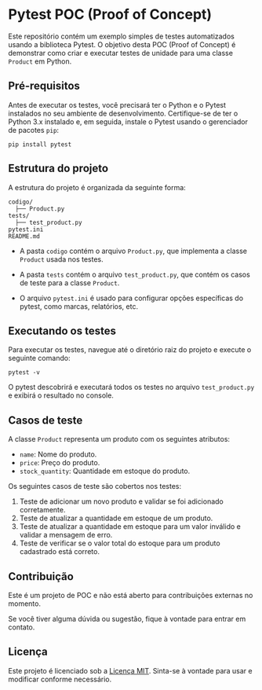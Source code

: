 # Pytest POC (Proof of Concept)

Este repositório contém um exemplo simples de testes automatizados usando a biblioteca Pytest. O objetivo desta POC (Proof of Concept) é demonstrar como criar e executar testes de unidade para uma classe `Product` em Python.

## Pré-requisitos

Antes de executar os testes, você precisará ter o Python e o Pytest instalados no seu ambiente de desenvolvimento. Certifique-se de ter o Python 3.x instalado e, em seguida, instale o Pytest usando o gerenciador de pacotes `pip`:

```
pip install pytest
```

## Estrutura do projeto

A estrutura do projeto é organizada da seguinte forma:

```
codigo/
  ├── Product.py
tests/
  ├── test_product.py
pytest.ini
README.md
```

- A pasta `codigo` contém o arquivo `Product.py`, que implementa a classe `Product` usada nos testes.

- A pasta `tests` contém o arquivo `test_product.py`, que contém os casos de teste para a classe `Product`.

- O arquivo `pytest.ini` é usado para configurar opções específicas do pytest, como marcas, relatórios, etc.

## Executando os testes

Para executar os testes, navegue até o diretório raiz do projeto e execute o seguinte comando:

```
pytest -v
```

O pytest descobrirá e executará todos os testes no arquivo `test_product.py` e exibirá o resultado no console.

## Casos de teste

A classe `Product` representa um produto com os seguintes atributos:

- `name`: Nome do produto.
- `price`: Preço do produto.
- `stock_quantity`: Quantidade em estoque do produto.

Os seguintes casos de teste são cobertos nos testes:

1. Teste de adicionar um novo produto e validar se foi adicionado corretamente.
2. Teste de atualizar a quantidade em estoque de um produto.
3. Teste de atualizar a quantidade em estoque para um valor inválido e validar a mensagem de erro.
4. Teste de verificar se o valor total do estoque para um produto cadastrado está correto.

## Contribuição

Este é um projeto de POC e não está aberto para contribuições externas no momento.

Se você tiver alguma dúvida ou sugestão, fique à vontade para entrar em contato.

## Licença

Este projeto é licenciado sob a [Licença MIT](LICENSE). Sinta-se à vontade para usar e modificar conforme necessário.
